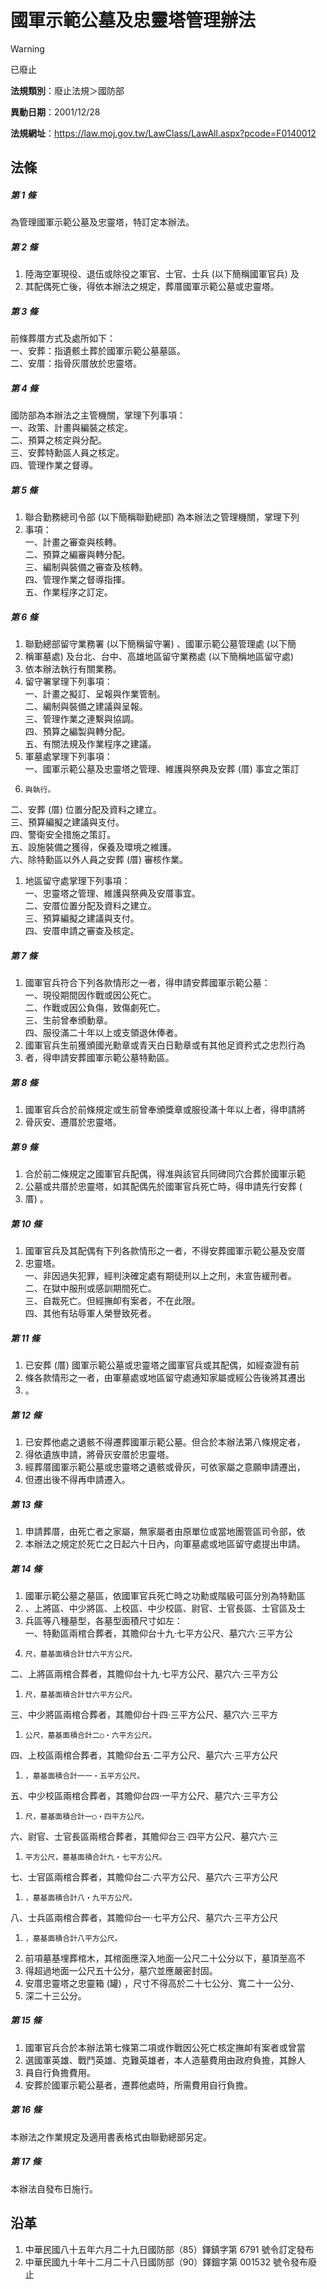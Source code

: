 # 國軍示範公墓及忠靈塔管理辦法


> [!WARNING]
> 已廢止


**法規類別**：廢止法規＞國防部

**異動日期**：2001/12/28  

**法規網址**：https://law.moj.gov.tw/LawClass/LawAll.aspx?pcode=F0140012



## 法條
##### 第 1 條
為管理國軍示範公墓及忠靈塔，特訂定本辦法。

##### 第 2 條
1. 陸海空軍現役、退伍或除役之軍官、士官、士兵 (以下簡稱國軍官兵) 及
1. 其配偶死亡後，得依本辦法之規定，葬厝國軍示範公墓或忠靈塔。

##### 第 3 條
前條葬厝方式及處所如下：  
一、安葬：指遺骸土葬於國軍示範公墓墓區。  
二、安厝：指骨灰厝放於忠靈塔。

##### 第 4 條
國防部為本辦法之主管機關，掌理下列事項：  
一、政策、計畫與編裝之核定。  
二、預算之核定與分配。  
三、安葬特勳區人員之核定。  
四、管理作業之督導。

##### 第 5 條
1. 聯合勤務總司令部 (以下簡稱聯勤總部) 為本辦法之管理機關，掌理下列
1. 事項：  
一、計畫之審查與核轉。  
二、預算之編審與轉分配。  
三、編制與裝備之審查及核轉。  
四、管理作業之督導指揮。  
五、作業程序之訂定。

##### 第 6 條
1. 聯勤總部留守業務署 (以下簡稱留守署) 、國軍示範公墓管理處 (以下簡
1. 稱軍墓處) 及台北、台中、高雄地區留守業務處 (以下簡稱地區留守處)
1. 依本辦法執行有關業務。
1. 留守署掌理下列事項：  
一、計畫之擬訂、呈報與作業管制。  
二、編制與裝備之建議與呈報。  
三、管理作業之連繫與協調。  
四、預算之編製與轉分配。  
五、有關法規及作業程序之建議。
1. 軍墓處掌理下列事項：  
一、國軍示範公墓及忠靈塔之管理、維護與祭典及安葬 (厝) 事宜之策訂
1.     與執行。  
二、安葬 (厝) 位置分配及資料之建立。  
三、預算編擬之建議與支付。  
四、警衛安全措施之策訂。  
五、設施裝備之獲得，保養及環境之維護。  
六、除特勳區以外人員之安葬 (厝) 審核作業。
1. 地區留守處掌理下列事項：  
一、忠靈塔之管理、維護與祭典及安厝事宜。  
二、安厝位置分配及資料之建立。  
三、預算編擬之建議與支付。  
四、安厝申請之審查及核定。

##### 第 7 條
1. 國軍官兵符合下列各款情形之一者，得申請安葬國軍示範公墓：  
一、現役期間因作戰或因公死亡。  
二、作戰或因公負傷，致傷劇死亡。  
三、生前曾奉頒動章。  
四、服役滿二十年以上或支領退休俸者。
1. 國軍官兵生前獲頒國光勳章或青天白日勳章或有其他足資矜式之忠烈行為
1. 者，得申請安葬國軍示範公墓特勳區。

##### 第 8 條
1. 國軍官兵合於前條規定或生前曾奉頒獎章或服役滿十年以上者，得申請將
1. 骨灰安、遷厝於忠靈塔。

##### 第 9 條
1. 合於前二條規定之國軍官兵配偶，得准與該官兵同碑同穴合葬於國軍示範
1. 公墓或共厝於忠靈塔，如其配偶先於國軍官兵死亡時，得申請先行安葬 (
1. 厝) 。

##### 第 10 條
1. 國軍官兵及其配偶有下列各款情形之一者，不得安葬國軍示範公墓及安厝
1. 忠靈塔。  
一、非因過失犯罪，經判決確定處有期徒刑以上之刑，未宣告緩刑者。  
二、在獄中服刑或感訓期間死亡。  
三、自裁死亡。但經撫卹有案者，不在此限。  
四、其他有玷辱軍人榮譽致死者。

##### 第 11 條
1. 已安葬 (厝) 國軍示範公墓或忠靈塔之國軍官兵或其配偶，如經查證有前
1. 條各款情形之一者，由軍墓處或地區留守處通知家屬或經公告後將其遷出
1. 。

##### 第 12 條
1. 已安葬他處之遺骸不得遷葬國軍示範公墓。但合於本辦法第八條規定者，
1. 得依遺族申請，將骨灰安厝於忠靈塔。
1. 經葬厝國軍示範公墓或忠靈塔之遺骸或骨灰，可依家屬之意願申請遷出，
1. 但遷出後不得再申請遷入。

##### 第 13 條
1. 申請葬厝，由死亡者之家屬，無家屬者由原單位或當地團管區司令部，依
1. 本辦法之規定於死亡之日起六十日內，向軍墓處或地區留守處提出申請。

##### 第 14 條
1. 國軍示範公墓之墓區，依國軍官兵死亡時之功勳或階級可區分別為特勳區
1. 、上將區、中少將區、上校區、中少校區、尉官、士官長區、士官區及士
1. 兵區等八種墓型，各墓型面積尺寸如左：  
一、特勳區兩棺合葬者，其贍仰台十九‧七平方公尺、墓穴六‧三平方公
1.     尺，墓基面積合計廿六平方公尺。  
二、上將區兩棺合葬者，其贍仰台十九‧七平方公尺、墓穴六‧三平方公
1.     尺，墓基面積合計廿六平方公尺。  
三、中少將區兩棺合葬者，其贍仰台十四‧三平方公尺、墓穴六‧三平方
1.     公尺，墓基面積合計二○‧六平方公尺。  
四、上校區兩棺合葬者，其贍仰台五‧二平方公尺、墓穴六‧三平方公尺
1.     ，墓基面積合計一一‧五平方公尺。  
五、中少校區兩棺合葬者，其贍仰台四‧一平方公尺、墓穴六‧三平方公
1.     尺，墓基面積合計一○‧四平方公尺。  
六、尉官、士官長區兩棺合葬者，其贍仰台三‧四平方公尺、墓穴六‧三
1.     平方公尺，墓基面積合計九‧七平方公尺。  
七、士官區兩棺合葬者，其贍仰台二‧六平方公尺、墓穴六‧三平方公尺
1.     ，墓基面積合計八‧九平方公尺。  
八、士兵區兩棺合葬者，其贍仰台一‧七平方公尺、墓穴六‧三平方公尺
1.     ，墓基面積合計八平方公尺。
1. 前項墓基埋葬棺木，其棺面應深入地面一公尺二十公分以下，墓頂至高不
1. 得超過地面一公尺五十公分，墓穴並應嚴密封固。
1. 安厝忠靈塔之忠靈箱 (罐) ，尺寸不得高於二十七公分、寬二十一公分、
1. 深二十三公分。

##### 第 15 條
1. 國軍官兵合於本辦法第七條第二項或作戰因公死亡核定撫卹有案者或曾當
1. 選國軍英雄、戰鬥英雄、克難英雄者，本人造墓費用由政府負擔，其餘人
1. 員自行負擔費用。
1. 安葬於國軍示範公墓者，遷葬他處時，所需費用自行負擔。

##### 第 16 條
本辦法之作業規定及適用書表格式由聯勤總部另定。

##### 第 17 條
本辦法自發布日施行。

## 沿革
1. 中華民國八十五年六月二十九日國防部（85）鐸鎮字第 6791 號令訂定發布
1. 中華民國九十年十二月二十八日國防部（90）鐸錮字第 001532 號令發布廢止
